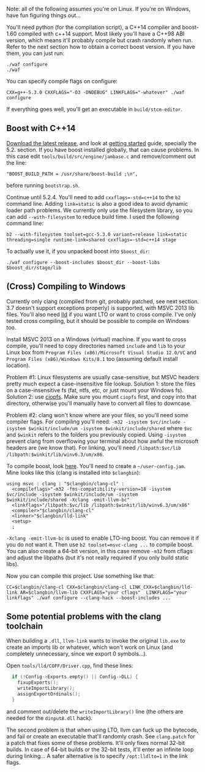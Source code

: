 Note: all of the following assumes you're on Linux. If you're on Windows, have
fun figuring things out...

You'll need python (for the compilation script), a C++14 compiler and boost-1.60
compiled with c++14 support. Most likely you'll have a C++98 ABI version, which
means it'll probably compile but crash randomly when run. Refer to the next
section how to obtain a correct boost version. If you have them, you can just
run:

```
./waf configure
./waf
```

You can specify compile flags on configure:

```
CXX=g++-5.3.0 CXXFLAGS="-O3 -DNDEBUG" LINKFLAGS="-whatever" ./waf configure
```

If everything goes well, you'll get an executable in `build/stcm-editor`.

Boost with C++14
----------------

[Download the latest release][boost-dl], and look at
[getting started][boost-getting-started] guide, specially the 5.2. section. If
you have boost installed globally, that can cause problems. In this case edit
`tools/build/src/engine/jambase.c` and remove/comment out the line:
```
"BOOST_BUILD_PATH = /usr/share/boost-build ;\n",
```
before running `bootstrap.sh`.

Continue until 5.2.4. You'll need to add `cxxflags=-std=c++14` to the `b2`
command line. Adding `link=static` is also a good idea to avoid dynamic loader
path problems. We currently only use the filesystem library, so you can add
`--with-filesystem` to reduce build time. I used the following command line:
```
b2 --with-filesystem toolset=gcc-5.3.0 variant=release link=static threading=single runtime-link=shared cxxflags=-std=c++14 stage
```

To actually use it, if you unpacked boost into `$boost_dir`:
```
./waf configure --boost-includes $boost_dir --boost-libs $boost_dir/stage/lib
```

(Cross) Compiling to Windows
----------------------------

Currently only clang (compiled from git, probably patched, see next section. 3.7
doesn't support exceptions properly) is supported, with MSVC 2013 lib files.
You'll also need [lld] if you want LTO or want to cross compile. I've only
tested cross compiling, but it should be possible to compile on Windows too.

Install MSVC 2013 on a Windows (virtual) machine. If you want to cross compile,
you'll need to copy directories named `include` and `lib` to your Linux box from
`Program Files (x86)/Microsoft Visual Studio 12.0/VC` and `Program Files
(x86)/Windows Kits/8.1` too (assuming default install location).

Problem #1: Linux filesystems are usually case-sensitive, but MSVC headers
pretty much expect a case-insensitive file lookup. Solution 1: store the files
on a case-insensitive fs (fat, ntfs, etc, or just mount your Windows fs).
Solution 2: use [ciopfs]. Make sure you mount `ciopfs` first, and copy into that
directory, otherwise you'll manually have to convert all files to downcase.

Problem #2: clang won't know where are your files, so you'll need some compiler
flags. For compiling you'll need: `-m32 -isystem $vc/include -isystem
$winkit/include/um -isystem $winkit/include/shared` where `$vc` and `$winkit`
refers to the folders you previously copied. Using `-isystem` prevent clang from
overflowing your terminal about how awful the microsoft headers are (we know
that). For linking, you'll need `/libpath:$vc/lib
/libpath:$winkit/lib/winv6.3/um/x86`.

To compile boost, look [here][boost-cross]. You'll need to create a
`~/user-config.jam`. Mine looks like this (clang is installed into `$clangbin`):

```
using msvc : clang : "$clangbin/clang-cl" :
  <compileflags>"-m32 -fms-compatibility-version=18 -isystem $vc/include -isystem $winkit/include/um -isystem $winkit/include/shared -Xclang -emit-llvm-bc"
  <linkflags>"/libpath:$vc/lib /libpath:$winkit/lib/winv6.3/um/x86"
  <compiler>"$clangbin/clang-cl"
  <linker>"$clangbin/lld-link"
  <setup>
  ;
```

`-Xclang -emit-llvm-bc` is used to enable LTO-ing boost. You can remove it if
you do not want it. Then use `b2 toolset=msvc-clang ...` to compile boost. You
can also create a 64-bit version, in this case remove `-m32` from cflags and
adjust the libpaths (but it's not really required if you only build static
libs).


Now you can compile this project. Use something like that:
```
CC=$clangbin/clang-cl CXX=$clangbin/clang-cl LINK_CXX=$clangbin/lld-link AR=$clangbin/llvm-lib CXXFLAGS="your cflags"  LINKFLAGS="your linkflags" ./waf configure --clang-hack --boost-includes ...
```

Some potential problems with the clang toolchain
------------------------------------------------

When building a `.dll`, `llvm-link` wants to invoke the original `lib.exe` to
create an imports lib or whatever, which won't work on Linux (and completely
unnecessary, since we export 0 symbols...).

Open `tools/lld/COFF/Driver.cpp`, find these lines:
```c++
  if (!Config->Exports.empty() || Config->DLL) {
    fixupExports();
    writeImportLibrary();
    assignExportOrdinals();
  }
```
and comment out/delete the `writeImportLibrary()` line (the others are needed
for the `dinput8.dll` hack).

The second problem is that when using LTO, llvm can fuck up the bytecode, and
fail or create an executable that'll randomly crash. See `clang.patch` for a
patch that fixes some of these problems. It'll only fixes normal 32-bit builds.
In case of 64-bit builds or the 32-bit tests, it'll enter an infinite loop
during linking... A safer alternative is to specify `/opt:lldlto=1` in the link
flags.


[boost-dl]: http://www.boost.org/users/download/
[boost-getting-started]: http://www.boost.org/doc/libs/1_60_0/more/getting_started/unix-variants.html
[boost-cross]: http://www.boost.org/build/doc/html/bbv2/tasks/crosscompile.html
[lld]: http://lld.llvm.org/
[ciopfs]: http://www.brain-dump.org/projects/ciopfs/

